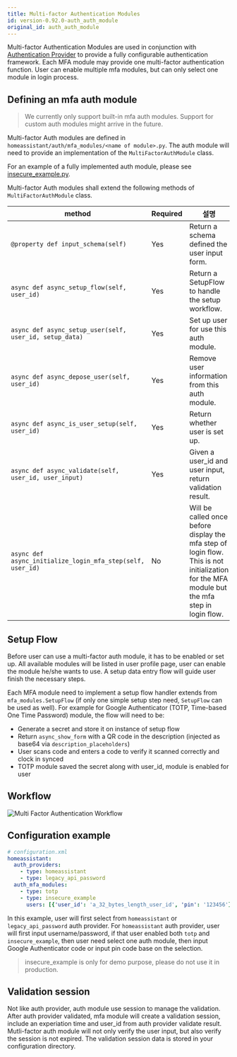 ```yaml
---
title: Multi-factor Authentication Modules
id: version-0.92.0-auth_auth_module
original_id: auth_auth_module
---
```


Multi-factor Authentication Modules are used in conjunction with [Authentication Provider](auth_auth_provider.html) to provide a fully configurable authentication framework. Each MFA module may provide one multi-factor authentication function. User can enable multiple mfa modules, but can only select one module in login process.

## Defining an mfa auth module

> We currently only support built-in mfa auth modules. Support for custom auth modules might arrive in the future.

Multi-factor Auth modules are defined in `homeassistant/auth/mfa_modules/<name of module>.py`. The auth module will need to provide an implementation of the `MultiFactorAuthModule` class.

For an example of a fully implemented auth module, please see [insecure_example.py](https://github.com/home-assistant/home-assistant/blob/dev/homeassistant/auth/mfa_modules/insecure_example.py).

Multi-factor Auth modules shall extend the following methods of `MultiFactorAuthModule` class.

| method                                                     | Required | 설명                                                                                                                                           |
| ---------------------------------------------------------- | -------- | -------------------------------------------------------------------------------------------------------------------------------------------- |
| `@property def input_schema(self)`                         | Yes      | Return a schema defined the user input form.                                                                                                 |
| `async def async_setup_flow(self, user_id)`                | Yes      | Return a SetupFlow to handle the setup workflow.                                                                                             |
| `async def async_setup_user(self, user_id, setup_data)`    | Yes      | Set up user for use this auth module.                                                                                                        |
| `async def async_depose_user(self, user_id)`               | Yes      | Remove user information from this auth module.                                                                                               |
| `async def async_is_user_setup(self, user_id)`             | Yes      | Return whether user is set up.                                                                                                               |
| `async def async_validate(self, user_id, user_input)`      | Yes      | Given a user_id and user input, return validation result.                                                                                    |
| `async def async_initialize_login_mfa_step(self, user_id)` | No       | Will be called once before display the mfa step of login flow. This is not initialization for the MFA module but the mfa step in login flow. |

## Setup Flow

Before user can use a multi-factor auth module, it has to be enabled or set up. All available modules will be listed in user profile page, user can enable the module he/she wants to use. A setup data entry flow will guide user finish the necessary steps.

Each MFA module need to implement a setup flow handler extends from `mfa_modules.SetupFlow` (if only one simple setup step need, `SetupFlow` can be used as well). For example for Google Authenticator (TOTP, Time-based One Time Password) module, the flow will need to be:

- Generate a secret and store it on instance of setup flow
- Return `async_show_form` with a QR code in the description (injected as base64 via `description_placeholders`)
- User scans code and enters a code to verify it scanned correctly and clock in synced
- TOTP module saved the secret along with user_id, module is enabled for user

## Workflow

![Multi Factor Authentication Workflow](/img/en/auth/mfa_workflow.png)

<!--
Source: https://drive.google.com/file/d/12_nANmOYnOdqM56BND01nPjJmGXe-M9a/view
-->

## Configuration example

```yaml
# configuration.xml
homeassistant:
  auth_providers:
    - type: homeassistant
    - type: legacy_api_password
  auth_mfa_modules:
    - type: totp
    - type: insecure_example
      users: [{'user_id': 'a_32_bytes_length_user_id', 'pin': '123456'}]
```

In this example, user will first select from `homeassistant` or `legacy_api_password` auth provider. For `homeassistant` auth provider, user will first input username/password, if that user enabled both `totp` and `insecure_example`, then user need select one auth module, then input Google Authenticator code or input pin code base on the selection.

> insecure_example is only for demo purpose, please do not use it in production.

## Validation session

Not like auth provider, auth module use session to manage the validation. After auth provider validated, mfa module will create a validation session, include an experiation time and user_id from auth provider validate result. Mutli-factor auth module will not only verify the user input, but also verify the session is not expired. The validation session data is stored in your configuration directory.